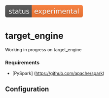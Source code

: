 [![status: experimental](https://github.com/GIScience/badges/raw/master/status/experimental.svg)](https://github.com/GIScience/badges#experimental)

# target_engine

Working in progress on target_engine

### Requirements 

- [PySpark] (https://github.com/apache/spark)



## Configuration



##



